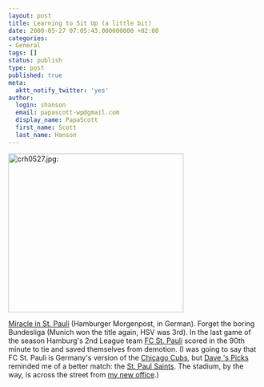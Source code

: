```yaml
---
layout: post
title: Learning to Sit Up (a little bit)
date: 2000-05-27 07:05:43.000000000 +02:00
categories:
- General
tags: []
status: publish
type: post
published: true
meta:
  aktt_notify_twitter: 'yes'
author:
  login: shanson
  email: papascott-wp@gmail.com
  display_name: PapaScott
  first_name: Scott
  last_name: Hanson
---
```

<p><img src="https://www.papascott.de/wordpress/wp-content/uploads/2000/05/crh0527.jpg" height="317" width="350" border="0" alt="crh0527.jpg: " /></p>
<p><a href="http://www.mopo.de/seiten/20000527/sport-artikel19.html">Miracle in St. Pauli</a> (Hamburger Morgenpost, in German). Forget the boring Bundesliga (Munich won the title again, HSV was 3rd). In the last game of the season Hamburg's 2nd League team <a href="http://www.fcstpauli.de/umkleide/main.asp">FC St. Pauli</a> scored in the 90th minute to tie and saved themselves from demotion. (I was going to say that FC St. Pauli is Germany's version of the <a href="http://www.cubs.de">Chicago Cubs</a>, but <a href="http://davespicks.com/">Dave 's Picks</a> reminded me of a better match: the <a href="http://www.spsaints.com/">St. Paul Saints</a>. The stadium, by the way,  is across the street from <a href="http://www.stadtplandienst.de/query;ORT=hh;LL=9.970093x53.552014;GR=3">my new office</a>.)</p>
